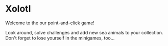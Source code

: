 # Xolotl
Welcome to the our point-and-click game!

Look around, solve challenges and add new sea animals to your collection.
Don't forget to lose yourself in the minigames, too...